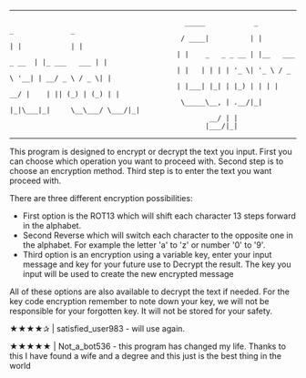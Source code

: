 
************************************************************************************************************************************

                                               _____            _                 _              _ 
                                              / ____|          | |               | |            | |
                                             | |    _   _ _ __ | |__   ___ _ __  | |_ ___   ___ | |
                                             | |   | | | | '_ \| '_ \ / _ \ '__| | __/ _ \ / _ \| |
                                             | |___| |_| | |_) | | | |  __/ |    | || (_) | (_) | |
                                              \_____\__, | .__/|_| |_|\___|_|     \__\___/ \___/|_|
                                                     __/ | |                                       
                                                    |___/|_|                                       

************************************************************************************************************************************

This program is designed to encrypt or decrypt the text you input. First you can choose which operation you want to proceed with.
Second step is to choose an encryption method. Third step is to enter the text you want proceed with. 

There are three different encryption possibilities:
* First option is the ROT13 which will shift each character 13 steps forward in the alphabet. 
* Second Reverse which will switch each character to the opposite one in the alphabet. For example the letter 'a' to 'z' or number '0' to '9'.
* Third option is an encryption using a variable key, enter your input message and key for your future use to Decrypt the result. 
  The key you input will be used to create the new encrypted message

All of these options are also available to decrypt the text if needed. For the key code encryption remember to note down your key, we will not be responsible for your forgotten key. It will not be stored for your safety.

★★★★✰ | satisfied_user983 - will use again. 

★★★★★ | Not_a_bot536 - this program has changed my life. Thanks to this I have found a wife and a degree and this just is the best thing in the world